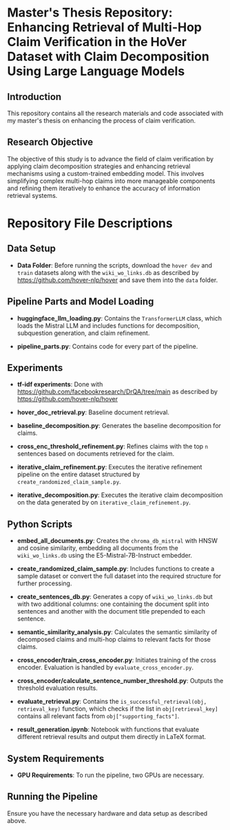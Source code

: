 # Master's Thesis Repository: Enhancing Retrieval of Multi-Hop Claim Verification in the HoVer Dataset with Claim Decomposition Using Large Language Models

## Introduction
This repository contains all the research materials and code associated with my master's thesis on enhancing the process of claim verification.

## Research Objective
The objective of this study is to advance the field of claim verification by applying claim decomposition strategies and enhancing retrieval mechanisms using a custom-trained embedding model. This involves simplifying complex multi-hop claims into more manageable components and refining them iteratively to enhance the accuracy of information retrieval systems.


# Repository File Descriptions

## Data Setup
- **Data Folder**: Before running the scripts, download the `hover dev` and `train` datasets along with the `wiki_wo_links.db` as described by https://github.com/hover-nlp/hover and save them into the `data` folder.

## Pipeline Parts and Model Loading
- **huggingface_llm_loading.py**: Contains the `TransformerLLM` class, which loads the Mistral LLM and includes functions for decomposition, subquestion generation, and claim refinement.

- **pipeline_parts.py**: Contains code for every part of the pipeline.

## Experiments

- **tf-idf experiments**: Done with https://github.com/facebookresearch/DrQA/tree/main as described by https://github.com/hover-nlp/hover

- **hover_doc_retrieval.py**: Baseline document retrieval.

- **baseline_decomposition.py**: Generates the baseline decomposition for claims.

- **cross_enc_threshold_refinement.py**: Refines claims with the top `n` sentences based on documents retrieved for the claim. 

- **iterative_claim_refinement.py**: Executes the iterative refinement pipeline on the entire dataset structured by `create_randomized_claim_sample.py`.

- **iterative_decomposition.py**: Executes the iterative claim decomposition on the data generated by on `iterative_claim_refinement.py`.

## Python Scripts
- **embed_all_documents.py**: Creates the `chroma_db_mistral` with HNSW and cosine similarity, embedding all documents from the `wiki_wo_links.db` using the E5-Mistral-7B-Instruct embedder.

- **create_randomized_claim_sample.py**: Includes functions to create a sample dataset or convert the full dataset into the required structure for further processing.

- **create_sentences_db.py**: Generates a copy of `wiki_wo_links.db` but with two additional columns: one containing the document split into sentences and another with the document title prepended to each sentence.

- **semantic_similarity_analysis.py**: Calculates the semantic similarity of decomposed claims and multi-hop claims to relevant facts for those claims.

- **cross_encoder/train_cross_encoder.py**: Initiates training of the cross encoder. Evaluation is handled by `evaluate_cross_encoder.py`.

- **cross_encoder/calculate_sentence_number_threshold.py**: Outputs the threshold evaluation results.

- **evaluate_retrieval.py**: Contains the `is_successful_retrieval(obj, retrieval_key)` function, which checks if the list in `obj[retrieval_key]` contains all relevant facts from `obj["supporting_facts"]`.

- **result_generation.ipynb**: Notebook with functions that evaluate different retrieval results and output them directly in LaTeX format.


## System Requirements
- **GPU Requirements**: To run the pipeline, two GPUs are necessary.

## Running the Pipeline
Ensure you have the necessary hardware and data setup as described above. 
